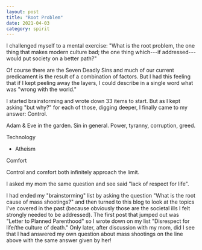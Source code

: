 ```yaml
---
layout: post
title: "Root Problem"
date: 2021-04-03
category: spirit
---
```


I challenged myself to a mental exercise: "What is the root problem, the one thing that makes modern culture bad; the one thing which---if addressed---would put society on a better path?"

Of course there are the Seven Deadly Sins and much of our current predicament is the result of a combination of factors. But I had this feeling that if I kept peeling away the layers, I could describe in a single word what was "wrong with the world."

I started brainstorming and wrote down 33 items to start. But as I kept asking "but why?" for each of those, digging deeper, I finally came to my answer: Control.

Adam & Eve in the garden. Sin in general. Power, tyranny, corruption, greed.

Technology
- Atheism

Comfort

Control and comfort both infinitely approach the limit.

I asked my mom the same question and see said "lack of respect for life".

I had ended my "brainstorming" list by asking the question "What is the root cause of mass shootings?" and then turned to this blog to look at the topics I've covered in the past (because obviously those are the societal ills I felt strongly needed to be addressed). The first post that jumped out was "Letter to Planned Parenthood" so I wrote down on my list "Disrespect for life/the culture of death." Only later, after discussion with my mom, did I see that I had answered my own question about mass shootings on the line above with the same answer given by her!
